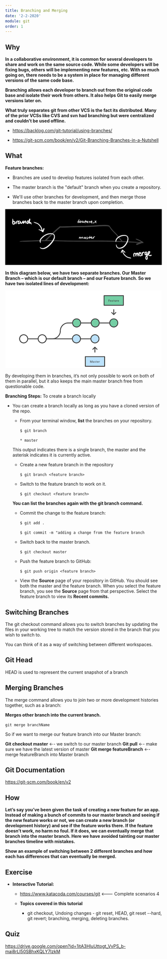 ```yaml
---
title: Branching and Merging
date: '2-2-2020'
module: git
order: 1
---
```


## Why

**In a collaborative environment, it is common for several developers to share and work on the same source code. While some developers will be fixing bugs, others will be implementing new features, etc. With so much going on, there needs to be a system in place for managing different versions of the same code base.**

**Branching allows each developer to branch out from the original code base and isolate their work from others. It also helps Git to easily merge versions later on.**

**What truly separates git from other VCS is the fact its distributed. Many of the prior VCSs like CVS and svn had branching but were centralized and couldn't be used offline.**

* <https://backlog.com/git-tutorial/using-branches/>

* <https://git-scm.com/book/en/v2/Git-Branching-Branches-in-a-Nutshell>

## What

**Feature branches:**

* Branches are used to develop features isolated from each other.

* The master branch is the "default" branch when you create a repository.

* We'll use other branches for development, and then merge those branches back to the master branch upon completion.

![Branching/Merging](../images/branchMergeEx.png "Branching/Merging")

**In this diagram below, we have two separate branches.  Our Master Branch – which is our default branch – and our Feature branch.  So we have two isolated lines of development:**

![Branching Example](../images/branchEx.png "Branching Example")

By developing them in branches, it’s not only possible to work on both of them in parallel, but it also keeps the main master branch free from questionable code.

**Branching Steps:**
To create a branch locally

* You can create a branch locally as long as you have a cloned version of the repo.

  * From your terminal window, **list** the branches on  your repository.

    ``$ git branch``

    ``* master``

  This output indicates there is a single branch, the master and the asterisk indicates it is currently active.

  * Create a new feature branch in the repository

    ``$ git branch <feature branch>``

  * Switch to the feature branch to work on it.

    ``$ git checkout <feature branch>``

  **You can list the branches again with the git branch command.**

  * Commit the change to the feature branch:

    ``$ git add .``

    ``$ git commit -m "adding a change from the feature branch``
  
  * Switch back to the master branch.

    ``$ git checkout master``

  * Push the feature branch to GitHub:
  
    ``$ git push origin <feature branch>``
  
  * View the **Source** page of your repository in GitHub. You should see both the master and the feature branch. When you select the feature branch, you see the **Source** page from that perspective. Select the feature branch to view its **Recent commits.**

## Switching Branches

The git checkout command allows you to switch branches by updating the files in your working tree to match the version stored in the branch that you wish to switch to.

You can think of it as a way of switching between different workspaces.

## Git Head

HEAD is used to represent the current snapshot of a branch

## Merging Branches

The merge command allows you to join two or more development histories together, such as a branch:

**Merges other branch into the current branch.**
  
``git merge branchName``

So if we want to merge our feature branch into our Master branch:

**Git checkout master** ←- we switch to our master branch
**Git pull** ←- make sure we have the latest version of master
**Git merge featureBranch** ←- merge featureBranch into Master branch

## Git Documentation

<https://git-scm.com/book/en/v2>

## How

**Let’s say you’ve been given the task of creating a new feature for an app.  Instead of making a bunch of commits to our master branch and seeing if the new feature works or not, we can create a new branch (or development history) and see if the feature works there.  If the feature doesn’t work, no harm no foul.  If it does, we can eventually merge that branch into the master branch.  Here we have avoided tainting our master branches timeline with mistakes.**

**Show an example of switching between 2 different branches and how each has differences that can eventually be merged.**

## Exercise

* **Interactive Tutorial:**
  * <https://www.katacoda.com/courses/git> <--- Complete scenarios 4

  * **Topics covered in this tutorial**
    * git checkout, Undoing changes - git reset, HEAD, git reset --hard, git revert; branching, merging, deleting branches.

## Quiz

<https://drive.google.com/open?id=1itA3HIuUttogt_VvPS_b-mai8rLI50SBhxKQLY7IzkM>
